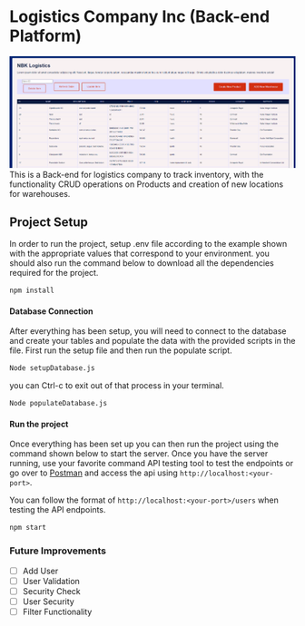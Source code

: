 # Logistics Company Inc (Back-end Platform)
<img src="https://raw.githubusercontent.com/NahomBefekadu/NBK-Logistics/master/public/images/logistics.png">
This is a Back-end for logistics company to track inventory, with the functionality CRUD operations on Products and creation of new locations for warehouses.

## Project Setup

In order to run the project, setup .env file according to the example shown with the appropriate values that correspond to your environment. you should also run the command below to download all the dependencies required for the project.

```bash
npm install
```

#### Database Connection

After everything has been setup, you will need to connect to the database and create your tables and populate the data with the provided scripts in the file. First run the setup file and then run the populate script.

```bash
Node setupDatabase.js
```

you can Ctrl-c to exit out of that process in your terminal.

```bash
Node populateDatabase.js
```

#### Run the project

Once everything has been set up you can then run the project using the command shown below to start the server. Once you have the server running, use your favorite command API testing tool to test the endpoints or go over to [Postman](https://www.postman.com/ "Postman's Homepage") and access the api using `http://localhost:<your-port>`.

You can follow the format of `http://localhost:<your-port>/users` when testing the API endpoints.

```bash
npm start
```

### Future Improvements
- [ ] Add User
- [ ] User Validation
- [ ] Security Check
- [ ] User Security
- [ ] Filter Functionality
